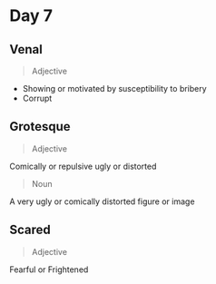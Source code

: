 # Day 7
## Venal
> Adjective

- Showing or motivated by susceptibility to bribery
- Corrupt

## Grotesque
>Adjective

Comically or repulsive ugly or distorted

>Noun

A very ugly or comically distorted figure or image

## Scared
> Adjective

Fearful or Frightened

